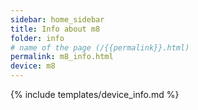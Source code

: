 ```yaml
---
sidebar: home_sidebar
title: Info about m8
folder: info
# name of the page (/{{permalink}}.html)
permalink: m8_info.html
device: m8
---
```

{% include templates/device_info.md %}
